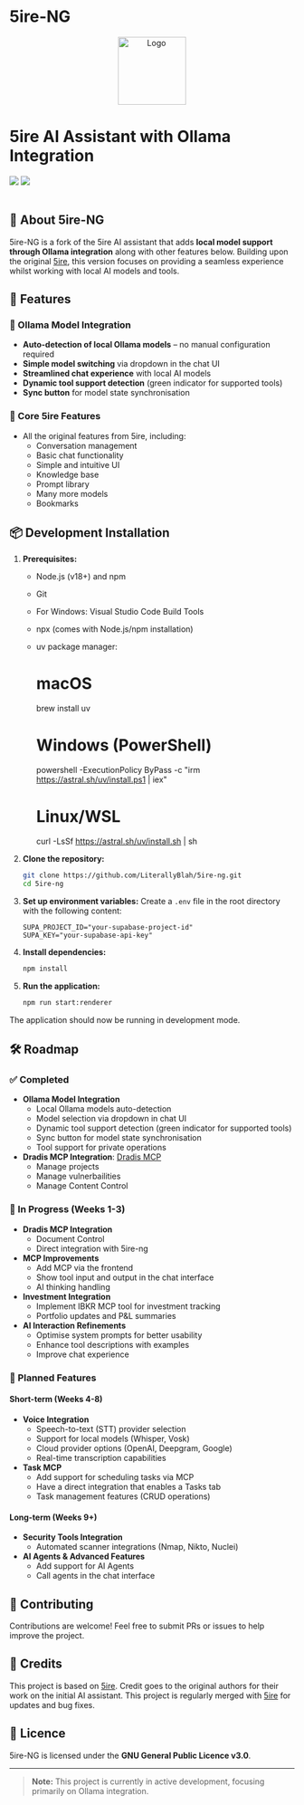 # 5ire-NG

<p align="center">
  <a href="https://github.com/LiterallyBlah/5ire-ng">
    <img src="https://5ire.app/logo.png" alt="Logo" width="120">
  </a>
  <br />
   <h1>5ire AI Assistant with Ollama Integration</h1>
   <div>
     <img src="https://img.shields.io/badge/licence-GNUv3-brightgreen.svg?style=flat"/>
     <img src="https://img.shields.io/badge/PRs-welcome-brightgreen.svg"/>
  </div>
  <br />
</p>

## 🚀 About 5ire-NG
5ire-NG is a fork of the 5ire AI assistant that adds **local model support through Ollama integration** along with other features below. Building upon the original [5ire](https://github.com/nanbingxyz/5ire), this version focuses on providing a seamless experience whilst working with local AI models and tools.

## 🎯 Features

### 🔄 Ollama Model Integration
- **Auto-detection of local Ollama models** – no manual configuration required
- **Simple model switching** via dropdown in the chat UI
- **Streamlined chat experience** with local AI models
- **Dynamic tool support detection** (green indicator for supported tools)
- **Sync button** for model state synchronisation

### 📖 Core 5ire Features
- All the original features from 5ire, including:
  - Conversation management
  - Basic chat functionality
  - Simple and intuitive UI
  - Knowledge base
  - Prompt library
  - Many more models
  - Bookmarks

## 📦 Development Installation

1. **Prerequisites:**
   - Node.js (v18+) and npm
   - Git
   - For Windows: Visual Studio Code Build Tools
   - npx (comes with Node.js/npm installation)
   - uv package manager:
     # macOS
     brew install uv

     # Windows (PowerShell)
     powershell -ExecutionPolicy ByPass -c "irm https://astral.sh/uv/install.ps1 | iex"

     # Linux/WSL
     curl -LsSf https://astral.sh/uv/install.sh | sh

2. **Clone the repository:**
   ```bash
   git clone https://github.com/LiterallyBlah/5ire-ng.git
   cd 5ire-ng
   ```

3. **Set up environment variables:**
   Create a `.env` file in the root directory with the following content:
   ```
   SUPA_PROJECT_ID="your-supabase-project-id"
   SUPA_KEY="your-supabase-api-key"
   ```

4. **Install dependencies:**
   ```bash
   npm install
   ```

5. **Run the application:**
   ```bash
   npm run start:renderer
   ```

The application should now be running in development mode.

## 🛠️ Roadmap

### ✅ Completed
- **Ollama Model Integration**  
  - Local Ollama models auto-detection
  - Model selection via dropdown in chat UI
  - Dynamic tool support detection (green indicator for supported tools)
  - Sync button for model state synchronisation
  - Tool support for private operations
- **Dradis MCP Integration**: [Dradis MCP](https://github.com/LiterallyBlah/Dradis-MCP)
  - Manage projects
  - Manage vulnerbailities
  - Manage Content Control

### 🔄 In Progress (Weeks 1-3)
- **Dradis MCP Integration**
  - Document Control
  - Direct integration with 5ire-ng
- **MCP Improvements**
  - Add MCP via the frontend
  - Show tool input and output in the chat interface
  - AI thinking handling
- **Investment Integration**
  - Implement IBKR MCP tool for investment tracking
  - Portfolio updates and P&L summaries
- **AI Interaction Refinements**
  - Optimise system prompts for better usability
  - Enhance tool descriptions with examples
  - Improve chat experience

### 🚀 Planned Features

#### Short-term (Weeks 4-8)
- **Voice Integration**
  - Speech-to-text (STT) provider selection
  - Support for local models (Whisper, Vosk)
  - Cloud provider options (OpenAI, Deepgram, Google)
  - Real-time transcription capabilities
- **Task MCP**
  - Add support for scheduling tasks via MCP
  - Have a direct integration that enables a Tasks tab
  - Task management features (CRUD operations)

#### Long-term (Weeks 9+)
- **Security Tools Integration**
  - Automated scanner integrations (Nmap, Nikto, Nuclei)
- **AI Agents & Advanced Features**
  - Add support for AI Agents
  - Call agents in the chat interface

## 🤝 Contributing
Contributions are welcome! Feel free to submit PRs or issues to help improve the project.

## 📝 Credits
This project is based on [5ire](https://github.com/nanbingxyz/5ire). Credit goes to the original authors for their work on the initial AI assistant. This project is regularly merged with [5ire](https://github.com/nanbingxyz/5ire) for updates and bug fixes.

## 📜 Licence
5ire-NG is licensed under the **GNU General Public Licence v3.0**.

---

> **Note:** This project is currently in active development, focusing primarily on Ollama integration.
